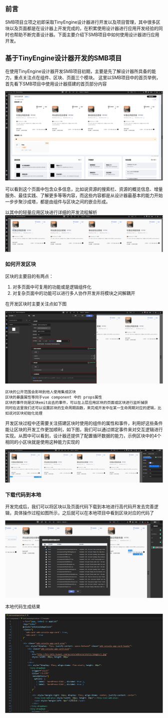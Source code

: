 ## 前言

SMB项目立项之初即采取TinyEngine设计器进行开发以及项目管理，其中很多区块以及页面都是在设计器上开发完成的，在积累使用设计器进行应用开发经验的同时也帮助不断完善设计器。下面主要介绍下SMB项目中如何使用设计器进行应用开发。

## 基于TinyEngine设计器开发的SMB项目

在使用TinyEngine设计器开发SMB项目初期，主要是先了解设计器所具备的能力，重点关注点在组件、区块、页面三个模块。
这里以SMB项目中的首页举例，首先看下SMB项目中使用设计器搭建的首页部分内容

![Alt text](./imgs/smbHome.png)

可以看到这个页面中包含众多信息，比如说资源的搜索栏、资源的概览信息、增量服务、最佳实践、了解更多等等内容，而这些内容都是从设计器最基本的能力开始一步步聚沙成塔，都是由组件与区块之间的嵌合形成。

以其中的轻量应用区块进行详细的开发流程解析
![Alt text](./imgs/app.png)

### 如何开发区块

区块的主要目的有两点：

1. 对多页面中可复用的功能或是逻辑组件化
2. 对复杂页面中的功能可以进行多人协作开发并将模块之间解耦开

在开发区块时主要关注点如下图

![Alt text](./imgs/blockSettings.png)

    区块的公开范围会影响到他人使用集成区块
    区块的暴露属性等同于vue component 中的 props属性
    区块的事件则是区块emit出去的事件，可以在上层应用区块的页面或区块进行监听捕获
    同时在这里我们还可以设置区块的生命周期函数，来完成开发中在某一生命周期对应的逻辑，比如说对区块初始化处理

开发区块过程中还需要关注搭建区块时使用的组件的属性和事件，利用好这些条件能让区块的开发工作更加顺利，如下图，我们可以通过绑定事件来对交互逻辑进行实现。从图中可以看到，设计器还提供了配置循环数据的能力，示例区块中的4个相同的小区块就是使用这种能力实现的

![Alt text](./imgs/blockProps.png)

### 下载代码到本地

开发完成后，我们可以将区块以及页面代码下载到本地进行高代码开发去完善逻辑，具体操作过程如图所示，之后就可以在本地项目中看到区块对应的代码了

![Alt text](./imgs/download.png)

本地代码生成结果

![Alt text](./imgs/code.png)
